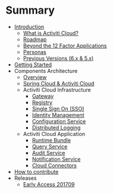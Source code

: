 # Summary
* [Introduction](README.md)
  * [What is Activiti Cloud?](introduction.md)
  * [Roadmap](roadmap.md)
  * [Beyond the 12 Factor Applications](12factor.md)
  * [Personas](personas.md)
  * [Previous Versions (6.x & 5.x)](previous.md)
* [Getting Started](setting-up-the-environment.md)
* Components Architecture
  * [Overview](/components/Overview.md)
  * [Spring Cloud & Activiti Cloud](/components/spring-cloud.md)
  * Activiti Cloud Infrastructure
    * [Gateway](/components/activiti-cloud-infra/gateway.md)
    * [Registry](/components/activiti-cloud-infra/registry.md)
    * [Single Sign On (SSO)](/components/activiti-cloud-infra/sso.md)
    * [Identity Management](/components/activiti-cloud-infra/idm.md)
    * [Configuration Service](/components/activiti-cloud-infra/config.md)
    * [Distributed Logging](/components/activiti-cloud-infra/logging.md)
  * Activiti Cloud Application
    * [Runtime Bundle](/components/activiti-cloud-app/RuntimeBundle.md)
    * [Query Service](/components/activiti-cloud-app/QueryService.md)
    * [Audit Service](/components/activiti-cloud-app/AuditService.md)
    * [Notification Service](/components/activiti-cloud-app/Notification.md)
    * [Cloud Connectors](/components/activiti-cloud-app/CloudConnectors.md)
* [How to contribute](contribute.md)
* Releases
    * [Early Access 201709](/releases/7-EA201709.md)
